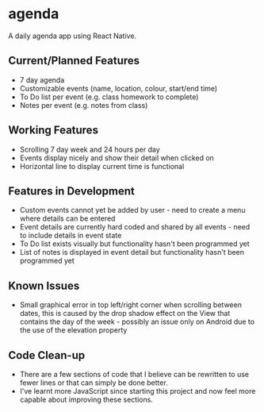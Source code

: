 # agenda
A daily agenda app using React Native.

## **Current/Planned Features**

* 7 day agenda
* Customizable events (name, location, colour, start/end time)
* To Do list per event (e.g. class homework to complete)
* Notes per event (e.g. notes from class)


## **Working Features**

* Scrolling 7 day week and 24 hours per day
* Events display nicely and show their detail when clicked on
* Horizontal line to display current time is functional


## **Features in Development**

* Custom events cannot yet be added by user - need to create a menu where details can be entered
* Event details are currently hard coded and shared by all events - need to include details in event state
* To Do list exists visually but functionality hasn't been programmed yet
* List of notes is displayed in event detail but functionality hasn't been programmed yet


## **Known Issues**

* Small graphical error in top left/right corner when scrolling between dates, this is caused by the drop shadow effect on the View that contains the day of the week - possibly an issue only on Android due to the use of the elevation property


## **Code Clean-up**

* There are a few sections of code that I believe can be rewritten to use fewer lines or that can simply be done better. 
* I've learnt more JavaScript since starting this project and now feel more capable about improving these sections.
